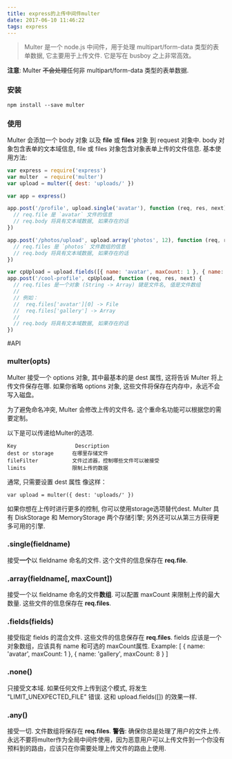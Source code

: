 ```yaml
---
title: express的上传中间件multer
date: 2017-06-10 11:46:22
tags: express
---
```

> Multer 是一个 node.js 中间件，用于处理 multipart/form-data 类型的表单数据, 它主要用于上传文件. 它是写在 busboy 之上非常高效。

**注意**: Multer ~~不会处理~~任何非 multipart/form-data 类型的表单数据.

### 安装
```
npm install --save multer
```
### 使用
<!--more-->
Multer 会添加一个 body 对象 以及 **file** 或 **files** 对象 到 request 对象中. body 对象包含表单的文本域信息, file 或 files 对象包含对象表单上传的文件信息.
基本使用方法:
``` js
var express = require('express')
var multer  = require('multer')
var upload = multer({ dest: 'uploads/' })

var app = express()

app.post('/profile', upload.single('avatar'), function (req, res, next) {
  // req.file 是 `avatar` 文件的信息
  // req.body 将具有文本域数据, 如果存在的话
})

app.post('/photos/upload', upload.array('photos', 12), function (req, res, next) {
  // req.files 是 `photos` 文件数组的信息
  // req.body 将具有文本域数据, 如果存在的话
})

var cpUpload = upload.fields([{ name: 'avatar', maxCount: 1 }, { name: 'gallery', maxCount: 8 }])
app.post('/cool-profile', cpUpload, function (req, res, next) {
  // req.files 是一个对象 (String -> Array) 键是文件名, 值是文件数组
  //
  // 例如：
  //  req.files['avatar'][0] -> File
  //  req.files['gallery'] -> Array
  //
  // req.body 将具有文本域数据, 如果存在的话
})
```
#API
### multer(opts)
Multer 接受一个 options 对象, 其中最基本的是 dest 属性, 这将告诉 Multer 将上传文件保存在哪. 如果你省略 options 对象, 这些文件将保存在内存中，永远不会写入磁盘。

为了避免命名冲突, Multer 会修改上传的文件名. 这个重命名功能可以根据您的需要定制。

以下是可以传递给Multer的选项.
>
    Key	                  Description
    dest or storage	     在哪里存储文件
    fileFilter	         文件过滤器，控制哪些文件可以被接受
    limits	             限制上传的数据

通常, 只需要设置 dest 属性 像这样：
```
var upload = multer({ dest: 'uploads/' })
```
如果你想在上传时进行更多的控制, 你可以使用storage选项替代dest. Multer 具有 DiskStorage 和 MemoryStorage 两个存储引擎; 另外还可以从第三方获得更多可用的引擎.
### .single(fieldname)
接受**一个**以 fieldname 命名的文件. 这个文件的信息保存在 **req.file**.
### .array(fieldname[, maxCount])
接受一个以 fieldname 命名的文件**数组**. 可以配置 maxCount 来限制上传的最大数量. 这些文件的信息保存在 **req.files**.
### .fields(fields)
接受指定 fields 的混合文件. 这些文件的信息保存在 **req.files**.
fields 应该是一个对象数组，应该具有 name 和可选的 maxCount属性. Example:
[
  { name: 'avatar', maxCount: 1 },
  { name: 'gallery', maxCount: 8 }
]
### .none()
只接受文本域. 如果任何文件上传到这个模式, 将发生 "LIMIT_UNEXPECTED_FILE" 错误. 这和 upload.fields([]) 的效果一样.
### .any()
接受一切. 文件数组将保存在 **req.files**.
**警告**: 确保你总是处理了用户的文件上传. 永远不要将multer作为全局中间件使用，因为恶意用户可以上传文件到一个你没有预料到的路由，应该只在你需要处理上传文件的路由上使用.

